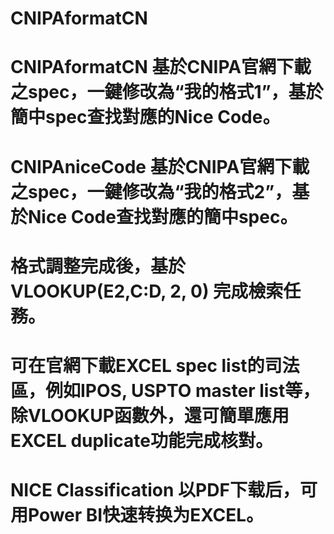 # CNIPAformatCN
# CNIPAformatCN 基於CNIPA官網下載之spec，一鍵修改為“我的格式1”，基於簡中spec查找對應的Nice Code。
# CNIPAniceCode 基於CNIPA官網下載之spec，一鍵修改為“我的格式2”，基於Nice Code查找對應的簡中spec。
# 格式調整完成後，基於 VLOOKUP(E2,C:D, 2, 0) 完成檢索任務。
# 可在官網下載EXCEL spec list的司法區，例如IPOS, USPTO master list等，除VLOOKUP函數外，還可簡單應用EXCEL duplicate功能完成核對。
# NICE Classification 以PDF下载后，可用Power BI快速转换为EXCEL。
